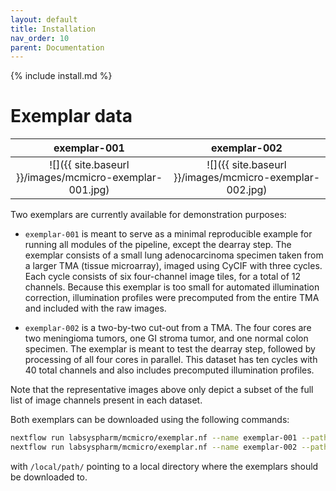 ```yaml
---
layout: default
title: Installation
nav_order: 10
parent: Documentation
---
```


{% include install.md %}

# Exemplar data

| exemplar-001 | exemplar-002 |
| :-: | :-: |
| ![]({{ site.baseurl }}/images/mcmicro-exemplar-001.jpg) | ![]({{ site.baseurl }}/images/mcmicro-exemplar-002.jpg) |

Two exemplars are currently available for demonstration purposes:

* `exemplar-001` is meant to serve as a minimal reproducible example for running all modules of the pipeline, except the dearray step. The exemplar consists of a small lung adenocarcinoma specimen taken from a larger TMA (tissue microarray), imaged using CyCIF with three cycles. Each cycle consists of six four-channel image tiles, for a total of 12 channels. Because this exemplar is too small for automated illumination correction, illumination profiles were precomputed from the entire TMA and included with the raw images.

* `exemplar-002` is a two-by-two cut-out from a TMA. The four cores are two meningioma tumors, one GI stroma tumor, and one normal colon specimen. The exemplar is meant to test the dearray step, followed by processing of all four cores in parallel. This dataset has ten cycles with 40 total channels and also includes precomputed illumination profiles.

Note that the representative images above only depict a subset of the full list of image channels present in each dataset.

Both exemplars can be downloaded using the following commands:
``` bash
nextflow run labsyspharm/mcmicro/exemplar.nf --name exemplar-001 --path /local/path/
nextflow run labsyspharm/mcmicro/exemplar.nf --name exemplar-002 --path /local/path/
```
with `/local/path/` pointing to a local directory where the exemplars should be downloaded to.
